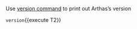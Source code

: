 Use [version command](https://arthas.aliyun.com/en/doc/version.html) to print out Arthas’s version

`version`{{execute T2}}
